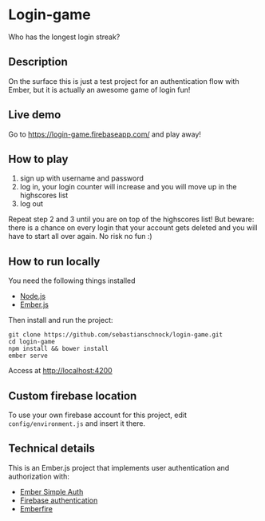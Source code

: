 # Login-game
Who has the longest login streak?

## Description
On the surface this is just a test project for an authentication flow with Ember, but it is actually an awesome game of login fun!

## Live demo
Go to https://login-game.firebaseapp.com/ and play away!

## How to play
1. sign up with username and password
2. log in, your login counter will increase and you will move up in the highscores list
3. log out

Repeat step 2 and 3 until you are on top of the highscores list!
But beware: there is a chance on every login that your account gets deleted and you will have to start all over again.
No risk no fun :)

## How to run locally
You need the following things installed
- [Node.js](https://nodejs.org/)
- [Ember.js](http://emberjs.com/)

Then install and run the project:
```
git clone https://github.com/sebastianschnock/login-game.git
cd login-game
npm install && bower install
ember serve
```
Access at [http://localhost:4200](http://localhost:4200)

## Custom firebase location
To use your own firebase account for this project, edit ```config/environment.js``` and insert it there.

## Technical details
This is an Ember.js project that implements user authentication and authorization with:
- [Ember Simple Auth](https://github.com/simplabs/ember-simple-auth)
- [Firebase authentication](https://www.firebase.com/docs/web/guide/user-auth.html)
- [Emberfire](https://github.com/firebase/emberfire)
